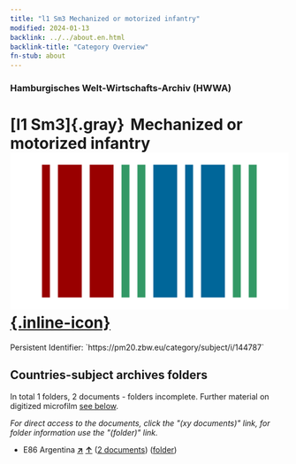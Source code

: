 ```yaml
---
title: "l1 Sm3 Mechanized or motorized infantry"
modified: 2024-01-13
backlink: ../../about.en.html
backlink-title: "Category Overview"
fn-stub: about
---
```


### Hamburgisches Welt-Wirtschafts-Archiv (HWWA)

# [l1 Sm3]{.gray}&#8201; Mechanized or motorized infantry &#160; [![Wikidata](/images/Wikidata-logo.svg "Wikidata"){.inline-icon}](http://www.wikidata.org/entity/Q104700221)

<div class="hint">Persistent Identifier: `https://pm20.zbw.eu/category/subject/i/144787`</div>







## Countries-subject archives folders







In total 1 folders, 2 documents - folders incomplete. Further material on digitized microfilm [see below](#filmsections).

_For direct access to the documents, click the "(xy documents)" link, for folder information use the "(folder)" link._


- E86 Argentina [**&nearr;**](../../../geo/i/141692/about.en.html "Argentina (all folders)") [**&uarr;**](../../../geo/about.en.html#E86 "Country category system") (<a href="https://pm20.zbw.eu/iiifview/folder/sh/141692,144787" title="about: Argentina : Mechanized or motorized infantry" target="_blank">2 documents</a>) ([folder](../../../../folder/sh/1416xx/141692/1447xx/144787/about.en.html))



<a id="filmsections" />













